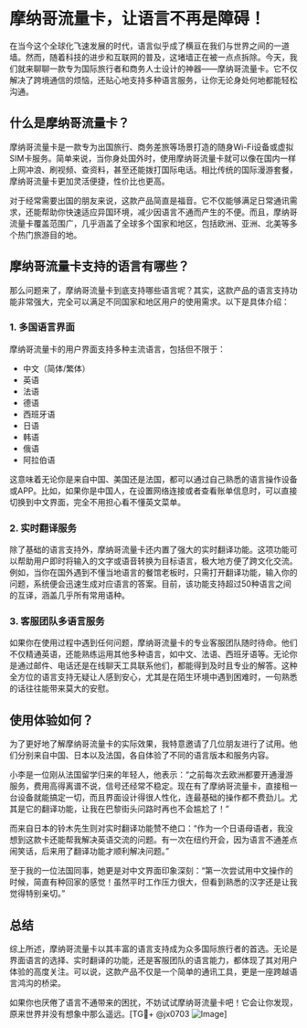 # 摩纳哥流量卡，让语言不再是障碍！

在当今这个全球化飞速发展的时代，语言似乎成了横亘在我们与世界之间的一道墙。然而，随着科技的进步和互联网的普及，这堵墙正在被一点点拆除。今天，我们就来聊聊一款专为国际旅行者和商务人士设计的神器——摩纳哥流量卡。它不仅解决了跨境通信的烦恼，还贴心地支持多种语言服务，让你无论身处何地都能轻松沟通。

## 什么是摩纳哥流量卡？

摩纳哥流量卡是一款专为出国旅行、商务差旅等场景打造的随身Wi-Fi设备或虚拟SIM卡服务。简单来说，当你身处国外时，使用摩纳哥流量卡就可以像在国内一样上网冲浪、刷视频、查资料，甚至还能拨打国际电话。相比传统的国际漫游套餐，摩纳哥流量卡更加灵活便捷，性价比也更高。

对于经常需要出国的朋友来说，这款产品简直是福音。它不仅能够满足日常通讯需求，还能帮助你快速适应异国环境，减少因语言不通而产生的不便。而且，摩纳哥流量卡覆盖范围广，几乎涵盖了全球多个国家和地区，包括欧洲、亚洲、北美等多个热门旅游目的地。

## 摩纳哥流量卡支持的语言有哪些？

那么问题来了，摩纳哥流量卡到底支持哪些语言呢？其实，这款产品的语言支持功能非常强大，完全可以满足不同国家和地区用户的使用需求。以下是具体介绍：

### 1. **多国语言界面**
摩纳哥流量卡的用户界面支持多种主流语言，包括但不限于：
- 中文（简体/繁体）
- 英语
- 法语
- 德语
- 西班牙语
- 日语
- 韩语
- 俄语
- 阿拉伯语

这意味着无论你是来自中国、美国还是法国，都可以通过自己熟悉的语言操作设备或APP。比如，如果你是中国人，在设置网络连接或者查看账单信息时，可以直接切换到中文界面，完全不用担心看不懂英文菜单。

### 2. **实时翻译服务**
除了基础的语言支持外，摩纳哥流量卡还内置了强大的实时翻译功能。这项功能可以帮助用户即时将输入的文字或语音转换为目标语言，极大地方便了跨文化交流。例如，当你在国外遇到不懂当地语言的餐馆老板时，只需打开翻译功能，输入你的问题，系统便会迅速生成对应语言的答案。目前，该功能支持超过50种语言之间的互译，涵盖几乎所有常用语种。

### 3. **客服团队多语言服务**
如果你在使用过程中遇到任何问题，摩纳哥流量卡的专业客服团队随时待命。他们不仅精通英语，还能熟练运用其他多种语言，如中文、法语、西班牙语等。无论你是通过邮件、电话还是在线聊天工具联系他们，都能得到及时且专业的解答。这种全方位的语言支持无疑让人感到安心，尤其是在陌生环境中遇到困难时，一句熟悉的话往往能带来莫大的安慰。

## 使用体验如何？

为了更好地了解摩纳哥流量卡的实际效果，我特意邀请了几位朋友进行了试用。他们分别来自中国、日本以及法国，各自体验了不同的语言版本和服务内容。

小李是一位刚从法国留学归来的年轻人，他表示：“之前每次去欧洲都要开通漫游服务，费用高得离谱不说，信号还经常不稳定。现在有了摩纳哥流量卡，直接租一台设备就能搞定一切，而且界面设计得很人性化，连最基础的操作都不费劲儿。尤其是它的翻译功能，让我在巴黎街头问路时再也不会尴尬了！”

而来自日本的铃木先生则对实时翻译功能赞不绝口：“作为一个日语母语者，我没想到这款卡还能帮我解决英语交流的问题。有一次在纽约开会，因为语言不通差点闹笑话，后来用了翻译功能才顺利解决问题。”

至于我的一位法国同事，她更是对中文界面印象深刻：“第一次尝试用中文操作的时候，简直有种回家的感觉！虽然平时工作压力很大，但看到熟悉的汉字还是让我觉得特别亲切。”

## 总结

综上所述，摩纳哥流量卡以其丰富的语言支持成为众多国际旅行者的首选。无论是界面语言的选择、实时翻译的功能，还是客服团队的语言能力，都体现了其对用户体验的高度关注。可以说，这款产品不仅是一个简单的通讯工具，更是一座跨越语言鸿沟的桥梁。

如果你也厌倦了语言不通带来的困扰，不妨试试摩纳哥流量卡吧！它会让你发现，原来世界并没有想象中那么遥远。[TG💪+ @jx0703 ![Image](https://github.com/user-attachments/assets/dbca1d08-cadb-493c-b0ec-ad6f7a83f270)]